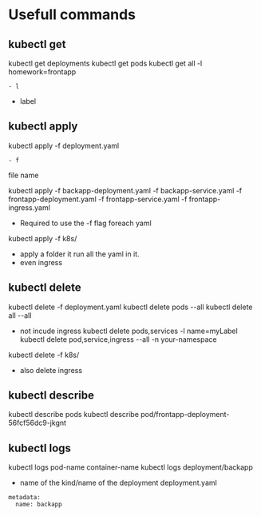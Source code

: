 # Usefull commands
## kubectl get
kubectl get deployments
kubectl get pods 
kubectl get all -l homework=frontapp
```
- l
```
- label

## kubectl apply
kubectl apply -f deployment.yaml
```
- f
``` 
file name

kubectl apply -f backapp-deployment.yaml -f backapp-service.yaml -f frontapp-deployment.yaml -f frontapp-service.yaml -f frontapp-ingress.yaml
- Required to use the -f flag foreach yaml

kubectl apply -f k8s/
- apply a folder it run all the yaml in it.
- even ingress

## kubectl delete
kubectl delete -f deployment.yaml 
kubectl delete pods --all
kubectl delete all --all
- not incude ingress
kubectl delete pods,services -l name=myLabel
kubectl delete pod,service,ingress --all -n your-namespace

kubectl delete -f k8s/
- also delete ingress

## kubectl describe
kubectl describe pods
kubectl describe pod/frontapp-deployment-56fcf56dc9-jkgnt

## kubectl logs
kubectl logs pod-name container-name
kubectl logs deployment/backapp
- name of the kind/name of the deployment
deployment.yaml
```
metadata:
  name: backapp
```
